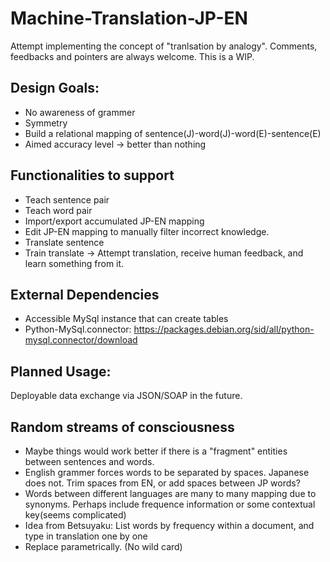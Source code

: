 # Machine-Translation-JP-EN
Attempt implementing the concept of "tranlsation by analogy".
Comments, feedbacks and pointers are always welcome.
This is a WIP.
## Design Goals:
- No awareness of grammer
- Symmetry 
- Build a relational mapping of sentence(J)-word(J)-word(E)-sentence(E)
- Aimed accuracy level -> better than nothing

## Functionalities to support
- Teach sentence pair
- Teach word pair
- Import/export accumulated JP-EN mapping
- Edit JP-EN mapping to manually filter incorrect knowledge.
- Translate sentence
- Train translate -> Attempt translation, receive human feedback, and learn something from it.

## External Dependencies
- Accessible MySql instance that can create tables
- Python-MySql.connector: https://packages.debian.org/sid/all/python-mysql.connector/download

## Planned Usage:
Deployable data exchange via JSON/SOAP in the future.


## Random streams of consciousness
- Maybe things would work better if there is a "fragment" entities between sentences and words.
- English grammer forces words to be separated by spaces. Japanese does not. Trim spaces from EN, or add spaces between JP words?
- Words between different languages are many to many mapping due to synonyms. Perhaps include frequence information or some contextual key(seems complicated)
- Idea from Betsuyaku: List words by frequency within a document, and type in translation one by one
- Replace parametrically. (No wild card)
